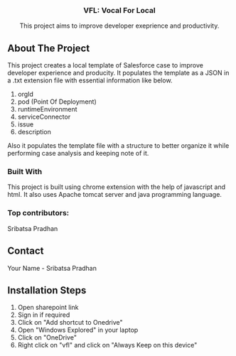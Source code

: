 <!-- PROJECT LOGO -->
<br />
<div align="center">
  <h3 align="center">VFL: Vocal For Local</h3>

  <p align="center">This project aims to improve developer exeprience and productivity.</p>
</div>

<!-- ABOUT THE PROJECT -->
## About The Project
This project creates a local template of Salesforce case to improve developer experience and producity. It populates the template as a JSON in a .txt extension file with essential information like below.
1. orgId
1. pod (Point Of Deployment)
1. runtimeEnvironment
1. serviceConnector
1. issue
1. description

Also it populates the template file with a structure to better organize it while performing case analysis and keeping note of it.

### Built With
This project is built using chrome extension with the help of javascript and html. It also uses Apache tomcat server and java programming language.

### Top contributors:
Sribatsa Pradhan

<!-- CONTACT -->
## Contact

Your Name - Sribatsa Pradhan

## Installation Steps
1. Open sharepoint link
1. Sign in if required
1. Click on "Add shortcut to Onedrive"
1. Open "Windows Explored" in your laptop
1. Click on "OneDrive"
1. Right click on "vfl" and click on "Always Keep on this device"
